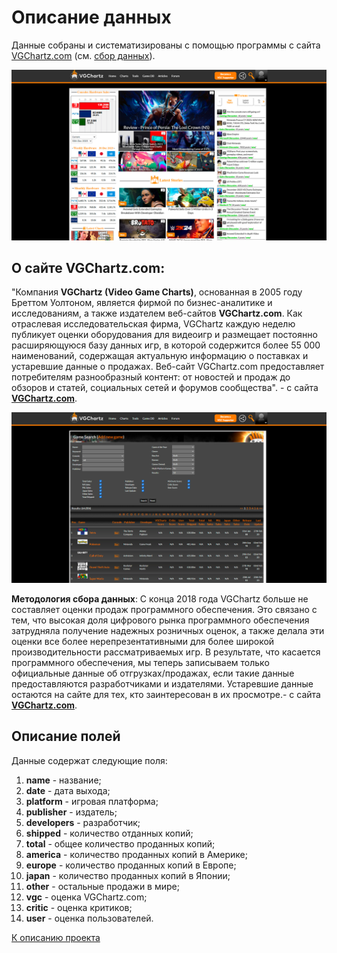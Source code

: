 # Описание данных

Данные собраны и систематизированы с помощью программы с сайта 
[VGChartz.com](https://www.vgchartz.com) (см. [сбор данных](parsing.md)).

![file](../resources/data/data_1.jpg)

## О сайте VGChartz.com:

"Компания **VGChartz (Video Game Charts)**, основанная в 2005 году 
Бреттом Уолтоном, является фирмой по бизнес-аналитике и исследованиям, 
а также издателем веб-сайтов **VGChartz.com**. 
Как отраслевая исследовательская фирма, VGChartz каждую неделю публикует оценки 
оборудования для видеоигр и размещает постоянно расширяющуюся базу данных игр, 
в которой содержится более 55 000 наименований, содержащая актуальную информацию 
о поставках и устаревшие данные о продажах. Веб-сайт VGChartz.com предоставляет 
потребителям разнообразный контент: от новостей и продаж до обзоров и статей, 
социальных сетей и форумов сообщества". - с сайта 
**[VGChartz.com](https://www.vgchartz.com)**.

![file](../resources/data/data_2.jpg)

**Методология сбора данных**:
С конца 2018 года VGChartz больше не составляет оценки продаж программного 
обеспечения. Это связано с тем, что высокая доля цифрового рынка программного 
обеспечения затрудняла получение надежных розничных оценок, а также делала эти 
оценки все более нерепрезентативными для более широкой производительности 
рассматриваемых игр. В результате, что касается программного обеспечения, 
мы теперь записываем только официальные данные об отгрузках/продажах, 
если такие данные предоставляются разработчиками и издателями. 
Устаревшие данные остаются на сайте для тех, 
кто заинтересован в их просмотре.- с сайта 
**[VGChartz.com](https://www.vgchartz.com)**.

## Описание полей

Данные содержат следующие поля:
1. **name** - название;
2. **date** - дата выхода;
3. **platform** - игровая платформа;
4. **publisher** - издатель;
5. **developers** - разработчик;
6. **shipped** - количество отданных копий;
7. **total** - общее количество проданных копий;
8. **america** - количество проданных копий в Америке;
9. **europe** - количество проданных копий в Европе;
10. **japan** - количество проданных копий в Японии;
11. **other** - остальные продажи в мире;
12. **vgc** - оценка VGChartz.com;
13. **critic** - оценка критиков;
14. **user** - оценка пользователей.

[К описанию проекта](../README.md)
